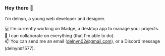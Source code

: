 ### Hey there 👋

I'm delnyn, a young web developer and designer.

💻 I’m currently working on Madge, a desktop app to manage your projects.  
🤝 I can collaborate on everything (that I'm able to do).  
📫 You can send me an email (delnyn02@gmail.com), or a Discord message (delnyn#1577).   
